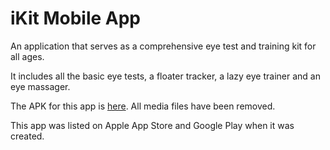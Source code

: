 # iKit Mobile App

An application that serves as a comprehensive eye test and training kit for all ages. 

It includes all the basic eye tests, a floater tracker, a lazy eye trainer and an eye massager.

The APK for this app is [here](iKit.apk). All media files have been removed.

This app was listed on Apple App Store and Google Play when it was created.
